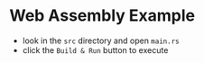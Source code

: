 # Web Assembly Example

* look in the `src` directory and open `main.rs`
* click the `Build & Run` button to execute